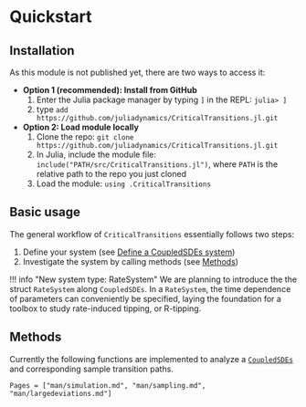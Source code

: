 # Quickstart

## Installation
As this module is not published yet, there are two ways to access it:

* **Option 1 (recommended): Install from GitHub**
    1. Enter the Julia package manager by typing `]` in the REPL: `julia> ]`
    2. type `add https://github.com/juliadynamics/CriticalTransitions.jl.git`
* **Option 2: Load module locally**
    1. Clone the repo: `git clone https://github.com/juliadynamics/CriticalTransitions.jl.git`
    2. In Julia, include the module file: `include("PATH/src/CriticalTransitions.jl")`, where `PATH` is the relative path to the repo you just cloned
    3. Load the module: `using .CriticalTransitions`

## Basic usage
The general workflow of `CriticalTransitions` essentially follows two steps:

1. Define your system (see [Define a CoupledSDEs system](@ref))
2. Investigate the system by calling methods (see [Methods](@ref))

!!! info "New system type: RateSystem"
    We are planning to introduce the the struct `RateSystem` along `CoupledSDEs`. In a `RateSystem`, the time dependence of parameters can conveniently be specified, laying the foundation for a toolbox to study rate-induced tipping, or R-tipping.

## Methods

Currently the following functions are implemented to analyze a [`CoupledSDEs`](@ref) and 
corresponding sample transition paths.

```@index
Pages = ["man/simulation.md", "man/sampling.md", "man/largedeviations.md"]
```